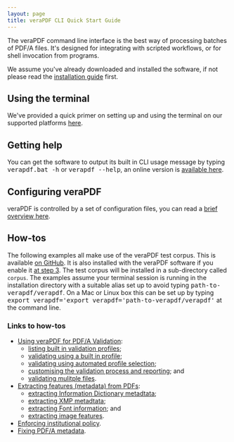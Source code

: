 ```yaml
---
layout: page
title: veraPDF CLI Quick Start Guide
---
```


The veraPDF command line interface is the best way of processing batches of
PDF/A files. It's designed for integrating with scripted workflows, or for
shell invocation from programs.

We assume you've already downloaded and installed the software, if not please
read the [installation guide](/install) first.

Using the terminal
------------------
We've provided a quick primer on setting up and using the terminal on our
supported platforms [here](terminal).

Getting help
------------
You can get the software to output its built in CLI usage message by typing
<kbd>verapdf.bat -h</kbd> or <kbd>verapdf --help</kbd>, an online version is [available here](help).

Configuring veraPDF
-------------------
veraPDF is controlled by a set of configuration files, you can read a [brief
overview here](config).

How-tos
-------
The following examples all make use of the veraPDF test corpus. This is
available [on GitHub](https://github.com/veraPDF/veraPDF-corpus). It is also
installed with the veraPDF software if you enable it
[at step 3](/install#step3). The test corpus will be installed in a
sub-directory called `corpus`. The examples assume your terminal session
is running in the installation directory with a suitable alias set up to avoid
typing <kbd>path-to-verapdf/verapdf</kbd>. On a Mac or Linux box this can be set up by typing <kbd>export verapdf='export verapdf='path-to-verapdf/verapdf'</kbd> at the command line.

### Links to how-tos

- [Using veraPDF for PDF/A Validation](validation):
  - [listing built in validation profiles](validation#list-profiles);
  - [validating using a built in profile](validation#fixed-profiles);
  - [validating using automated profile selection](validation#auto-profile);
  - [customising the validation process and reporting](validation#customising); and
  - [validating mulitple files](validation#batches).
- [Extracting features (metadata) from PDFs](feature-extraction):
  - [extracting Information Dictionary metadtata](feature-extraction#info-dict);
  - [extracting XMP metadtata](feature-extraction#metadata);
  - [extracting Font information](feature-extraction#fonts); and
  - [extracting image features](feature-extraction#images).
- [Enforcing institutional policy](/policy).
- [Fixing PDF/A metadata](fixing).
